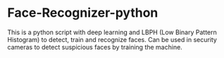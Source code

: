 # Face-Recognizer-python
This is a python script with deep learning and LBPH (Low Binary Pattern Histogram)  to detect, train and recognize faces. Can be used in security cameras to detect suspicious faces by training the machine.
